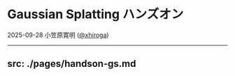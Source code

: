 # Gaussian Splatting ハンズオン
2025-09-28 小笠原寛明 ([@xhiroga](https://twitter.com/xhiroga))

---
src: ./pages/handson-gs.md
---
